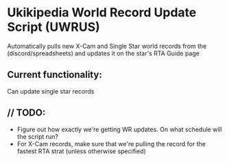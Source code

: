 # Ukikipedia World Record Update Script (UWRUS)

Automatically pulls new X-Cam and Single Star world records from the (discord/spreadsheets) and updates it on the star's RTA Guide page

## Current functionality:
Can update single star records

## // TODO:
- Figure out how exactly we're getting WR updates. On what schedule will the script run?
- For X-Cam records, make sure that we're pulling the record for the fastest RTA strat (unless otherwise specified)
